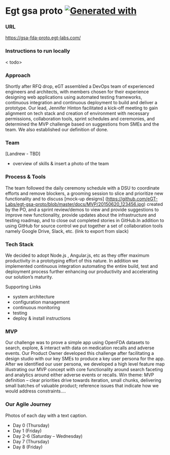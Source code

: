 # Egt gsa proto [![Generated with](https://img.shields.io/badge/generated%20with-bangular-blue.svg?style=flat-square)](https://github.com/42Zavattas/generator-bangular)

### URL 
https://gsa-fda-proto.egt-labs.com/

### Instructions to run locally
< todo>

### Approach 
Shortly after RFQ drop, eGT assembled a DevOps team of experienced engineers and architects, with members chosen for their experience designing web applications using automated testing frameworks, continuous integration and continuous deployment to build and deliver a prototype. Our lead, Jennifer Hinton facilitated a kick-off meeting to gain alignment on tech stack and creation of environment with necessary permissions, collaboration tools, sprint schedules and ceremonies, and determined the MVP challenge based on suggestions from SMEs and the team. We also established our definition of done.

### Team
[Landrew - TBD] 
- overview of skills & insert a photo of the team 

### Process & Tools
 The team followed the daily ceremony schedule with a DSU to coordinate efforts and remove blockers, a grooming session to slice and prioritize new functionality and to discuss [mock-up designs] (https://github.com/eGT-Labs/egt-gsa-proto/blob/master/docs/MVP/20150620_123456.jpg) created by the PO, and a sprint review/demos to view and provide suggestions to improve new functionality, provide updates about the infrastructure and testing roadmap, and to close out completed stories in GitHub.In addition to using GitHub for source control we put together a set of collaboration tools namely Google Drive, Slack, etc. (link to export from slack)
 
### Tech Stack 
We decided to adopt Node.js , Angular.js, etc as they offer maximum productivity in a prototyping effort of this nature. In addition we implemented continuous integration automating the entire build, test and deployment process further enhancing our productivity and accelerating our solution’s maturity. 

Supporting Links
- system architecture
- configuration management
- continuous monitoring
- testing
- deploy & install instructions 

### MVP 
Our challenge was to prove a simple app using OpenFDA datasets to search, explore, & interact with data on medication recalls and adverse events. Our Product Owner developed this challenge after facilitating a design studio with our key SMEs to produce a key user persona for the app. After we identified our user persona, we developed a high level feature map illustrating our MVP concept with core functionality around search faceting and analytics around either adverse events or recalls. 
Win theme: MVP definition – clear priorities drive towards iteration, small chunks, delivering small batches of valuable product; reference issues that indicate how we would address constraints....

### Our Agile Journey
Photos of each day with a text caption. 
-	Day 0 (Thursday) 
-	Day 1 (Friday)
-	Day 2-6 (Saturday – Wednesday)
-	Day 7 (Thursday)
-	Day 8 (Friday)
